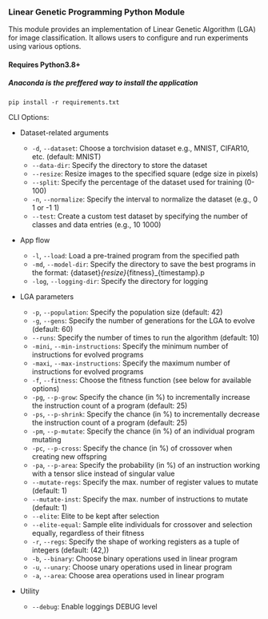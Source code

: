 
### Linear Genetic Programming Python Module

This module provides an implementation of Linear Genetic Algorithm (LGA) for image classification. It allows users to configure and run experiments using various options.

#### Requires Python3.8+
##### Anaconda is the preffered way to install the application
`pip install -r requirements.txt` 

CLI Options:

- Dataset-related arguments
  - `-d`, `--dataset`: Choose a torchvision dataset e.g., MNIST, CIFAR10, etc. (default: MNIST)
  - `--data-dir`: Specify the directory to store the dataset
  - `--resize`: Resize images to the specified square (edge size in pixels)
  - `--split`: Specify the percentage of the dataset used for training (0-100)
  - `-n`, `--normalize`: Specify the interval to normalize the dataset (e.g., 0 1 or -1 1)
  - `--test`: Create a custom test dataset by specifying the number of classes and data entries (e.g., 10 1000)

 - App flow
   - `-l`, `--load`: Load a pre-trained program from the specified path
   - `-md`, `--model-dir`: Specify the directory to save the best programs in the format: {dataset}_{resize}_{fitness}_{timestamp}.p
   - `-log`, `--logging-dir`: Specify the directory for logging

 - LGA parameters
   - `-p`, `--population`: Specify the population size (default: 42)
   - `-g`, `--gens`: Specify the number of generations for the LGA to evolve (default: 60)
   - `--runs`: Specify the number of times to run the algorithm (default: 10)
   - `-mini`, `--min-instructions`: Specify the minimum number of instructions for evolved programs
   - `-maxi`, `--max-instructions`: Specify the maximum number of instructions for evolved programs
   - `-f`, `--fitness`: Choose the fitness function (see below for available options)
   -  `-pg`, `--p-grow`: Specify the chance (in %) to incrementally increase the instruction count of a program (default: 25)
   -  `-ps`, `--p-shrink`: Specify the chance (in %) to incrementally decrease the instruction count of a program (default: 25)
   -  `-pm`, `--p-mutate`: Specify the chance (in %) of an individual program mutating
   -  `-pc`, `--p-cross`: Specify the chance (in %) of crossover when creating new offspring
   -  `-pa`, `--p-area`: Specify the probability (in %) of an instruction working with a tensor slice instead of singular value
   -  `--mutate-regs`: Specify the max. number of register values to mutate (default: 1)
   -  `--mutate-inst`: Specify the max. number of instructions to mutate (default: 1)
   -  `--elite`: Elite to be kept after selection
   -  `--elite-equal`: Sample elite individuals for crossover and selection equally, regardless of their fitness
   -  `-r`, `--regs`: Specify the shape of working registers as a tuple of integers (default: (42,))
   -  `-b`, `--binary`: Choose binary operations used in linear program
   -  `-u`, `--unary`: Choose unary operations used in linear program
   -  `-a`, `--area`: Choose area operations used in linear program

- Utility
   -  `--debug`: Enable loggings DEBUG level